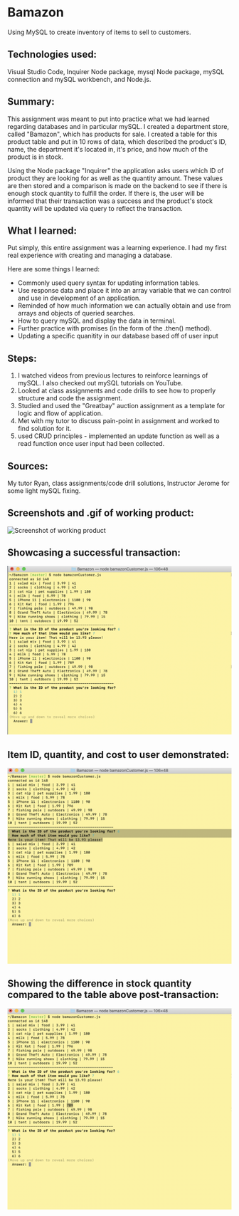 # Bamazon
Using MySQL to create inventory of items to sell to customers.

## Technologies used:
Visual Studio Code, Inquirer Node package, mysql Node package, mySQL connection and mySQL workbench, and Node.js.

## Summary:
This assignment was meant to put into practice what we had learned regarding databases and in particular mySQL. I created a department store, called "Bamazon", which has products for sale. I created a table for this product table and put in 10 rows of data, which described the product's ID, name, the department it's located in, it's price, and how much of the product is in stock.

Using the Node package "Inquirer" the application asks users which ID of product they are looking for as well as the quantity amount. These values are then stored and a comparison is made on the backend to see if there is enough stock quantity to fulfill the order. If there is, the user will be informed that their transaction was a success and the product's stock quantity will be updated via query to reflect the transaction.

## What I learned: 
Put simply, this entire assignment was a learning experience. I had my first real experience with creating and managing a database.

Here are some things I learned:

- Commonly used query syntax for updating information tables.
- Use response data and place it into an array variable that we can control and use in development of an application.
- Reminded of how much information we can actually obtain and use from arrays and objects of queried searches.
- How to query mySQL and display the data in terminal.
- Further practice with promises (in the form of the .then() method).
- Updating a specific quanitity in our database based off of user input

## Steps:
1. I watched videos from previous lectures to reinforce learnings of mySQL. I also checked out mySQL tutorials on YouTube.
2. Looked at class assignments and code drills to see how to properly structure and code the assignment.
3. Studied and used the "Greatbay" auction assignment as a template for logic and flow of application.
4. Met with my tutor to discuss pain-point in assignment and worked to find solution for it.
5. used CRUD principles - implemented an update function as well as a read function once user input had been collected.

## Sources:
My tutor Ryan, class assignments/code drill solutions, Instructor Jerome for some light mySQL fixing.


## Screenshots and .gif of working product:

![Screenshot of working product](https://github.com/demonaco/Bamazon/blob/master/images/example.gif)

## Showcasing a successful transaction:
![Choosing an item ID and quantity](https://github.com/demonaco/Bamazon/blob/master/images/Screen%20Shot%202019-12-18%20at%209.35.31%20PM.png)

## Item ID, quantity, and cost to user demonstrated:
![Hilighting the total cost of transaction to user](https://github.com/demonaco/Bamazon/blob/master/images/Screen%20Shot%202019-12-18%20at%209.35.54%20PM.png)

## Showing the difference in stock quantity compared to the table above post-transaction:
![After searching for an item and amount, the stock quantity will decrease](https://github.com/demonaco/Bamazon/blob/master/images/Screen%20Shot%202019-12-18%20at%209.36.18%20PM.png)
